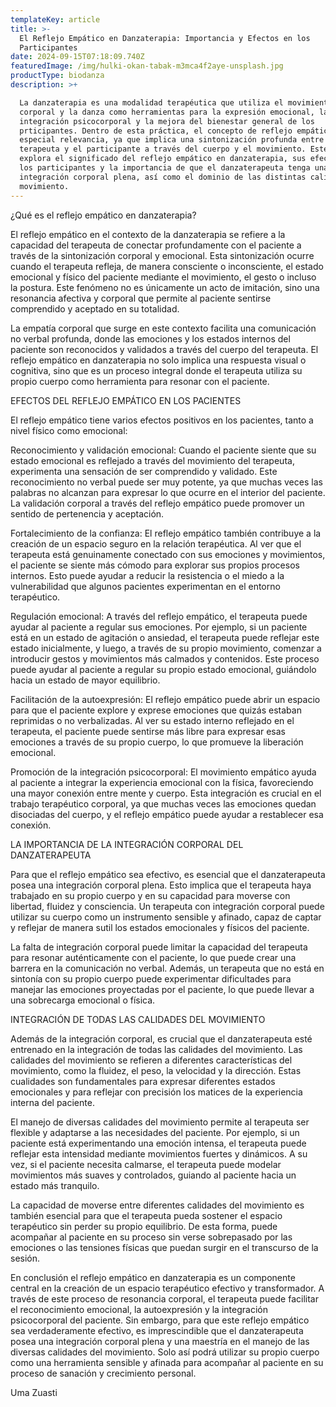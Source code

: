 ```yaml
---
templateKey: article
title: >-
  El Reflejo Empático en Danzaterapia: Importancia y Efectos en los
  Participantes 
date: 2024-09-15T07:18:09.740Z
featuredImage: /img/hulki-okan-tabak-m3mca4f2aye-unsplash.jpg
productType: biodanza
description: >+

  La danzaterapia es una modalidad terapéutica que utiliza el movimiento
  corporal y la danza como herramientas para la expresión emocional, la
  integración psicocorporal y la mejora del bienestar general de los
  prticipantes. Dentro de esta práctica, el concepto de reflejo empático cobra
  especial relevancia, ya que implica una sintonización profunda entre el
  terapeuta y el participante a través del cuerpo y el movimiento. Este artículo
  explora el significado del reflejo empático en danzaterapia, sus efectos en
  los participantes y la importancia de que el danzaterapeuta tenga una
  integración corporal plena, así como el dominio de las distintas calidades del
  movimiento.
---
```

¿Qué es el reflejo empático en danzaterapia?

El reflejo empático en el contexto de la danzaterapia se refiere a la capacidad del terapeuta de conectar profundamente con el paciente a través de la sintonización corporal y emocional. Esta sintonización ocurre cuando el terapeuta refleja, de manera consciente o inconsciente, el estado emocional y físico del paciente mediante el movimiento, el gesto o incluso la postura. Este fenómeno no es únicamente un acto de imitación, sino una resonancia afectiva y corporal que permite al paciente sentirse comprendido y aceptado en su totalidad.



La empatía corporal que surge en este contexto facilita una comunicación no verbal profunda, donde las emociones y los estados internos del paciente son reconocidos y validados a través del cuerpo del terapeuta. El reflejo empático en danzaterapia no solo implica una respuesta visual o cognitiva, sino que es un proceso integral donde el terapeuta utiliza su propio cuerpo como herramienta para resonar con el paciente.



EFECTOS DEL REFLEJO EMPÁTICO EN LOS PACIENTES

El reflejo empático tiene varios efectos positivos en los pacientes, tanto a nivel físico como emocional:

Reconocimiento y validación emocional: Cuando el paciente siente que su estado emocional es reflejado a través del movimiento del terapeuta, experimenta una sensación de ser comprendido y validado. Este reconocimiento no verbal puede ser muy potente, ya que muchas veces las palabras no alcanzan para expresar lo que ocurre en el interior del paciente. La validación corporal a través del reflejo empático puede promover un sentido de pertenencia y aceptación.

Fortalecimiento de la confianza: El reflejo empático también contribuye a la creación de un espacio seguro en la relación terapéutica. Al ver que el terapeuta está genuinamente conectado con sus emociones y movimientos, el paciente se siente más cómodo para explorar sus propios procesos internos. Esto puede ayudar a reducir la resistencia o el miedo a la vulnerabilidad que algunos pacientes experimentan en el entorno terapéutico.

Regulación emocional: A través del reflejo empático, el terapeuta puede ayudar al paciente a regular sus emociones. Por ejemplo, si un paciente está en un estado de agitación o ansiedad, el terapeuta puede reflejar este estado inicialmente, y luego, a través de su propio movimiento, comenzar a introducir gestos y movimientos más calmados y contenidos. Este proceso puede ayudar al paciente a regular su propio estado emocional, guiándolo hacia un estado de mayor equilibrio.

Facilitación de la autoexpresión: El reflejo empático puede abrir un espacio para que el paciente explore y exprese emociones que quizás estaban reprimidas o no verbalizadas. Al ver su estado interno reflejado en el terapeuta, el paciente puede sentirse más libre para expresar esas emociones a través de su propio cuerpo, lo que promueve la liberación emocional.

Promoción de la integración psicocorporal: El movimiento empático ayuda al paciente a integrar la experiencia emocional con la física, favoreciendo una mayor conexión entre mente y cuerpo. Esta integración es crucial en el trabajo terapéutico corporal, ya que muchas veces las emociones quedan disociadas del cuerpo, y el reflejo empático puede ayudar a restablecer esa conexión.

LA IMPORTANCIA DE LA INTEGRACIÓN CORPORAL DEL DANZATERAPEUTA

Para que el reflejo empático sea efectivo, es esencial que el danzaterapeuta posea una integración corporal plena. Esto implica que el terapeuta haya trabajado en su propio cuerpo y en su capacidad para moverse con libertad, fluidez y consciencia. Un terapeuta con integración corporal puede utilizar su cuerpo como un instrumento sensible y afinado, capaz de captar y reflejar de manera sutil los estados emocionales y físicos del paciente.

La falta de integración corporal puede limitar la capacidad del terapeuta para resonar auténticamente con el paciente, lo que puede crear una barrera en la comunicación no verbal. Además, un terapeuta que no está en sintonía con su propio cuerpo puede experimentar dificultades para manejar las emociones proyectadas por el paciente, lo que puede llevar a una sobrecarga emocional o física.

INTEGRACIÓN DE TODAS LAS CALIDADES DEL MOVIMIENTO

Además de la integración corporal, es crucial que el danzaterapeuta esté entrenado en la integración de todas las calidades del movimiento. Las calidades del movimiento se refieren a diferentes características del movimiento, como la fluidez, el peso, la velocidad y la dirección. Estas cualidades son fundamentales para expresar diferentes estados emocionales y para reflejar con precisión los matices de la experiencia interna del paciente.

El manejo de diversas calidades del movimiento permite al terapeuta ser flexible y adaptarse a las necesidades del paciente. Por ejemplo, si un paciente está experimentando una emoción intensa, el terapeuta puede reflejar esta intensidad mediante movimientos fuertes y dinámicos. A su vez, si el paciente necesita calmarse, el terapeuta puede modelar movimientos más suaves y controlados, guiando al paciente hacia un estado más tranquilo.

La capacidad de moverse entre diferentes calidades del movimiento es también esencial para que el terapeuta pueda sostener el espacio terapéutico sin perder su propio equilibrio. De esta forma, puede acompañar al paciente en su proceso sin verse sobrepasado por las emociones o las tensiones físicas que puedan surgir en el transcurso de la sesión.

 En conclusión el reflejo empático en danzaterapia es un componente central en la creación de un espacio terapéutico efectivo y transformador. A través de este proceso de resonancia corporal, el terapeuta puede facilitar el reconocimiento emocional, la autoexpresión y la integración psicocorporal del paciente. Sin embargo, para que este reflejo empático sea verdaderamente efectivo, es imprescindible que el danzaterapeuta posea una integración corporal plena y una maestría en el manejo de las diversas calidades del movimiento. Solo así podrá utilizar su propio cuerpo como una herramienta sensible y afinada para acompañar al paciente en su proceso de sanación y crecimiento personal.

Uma Zuasti

